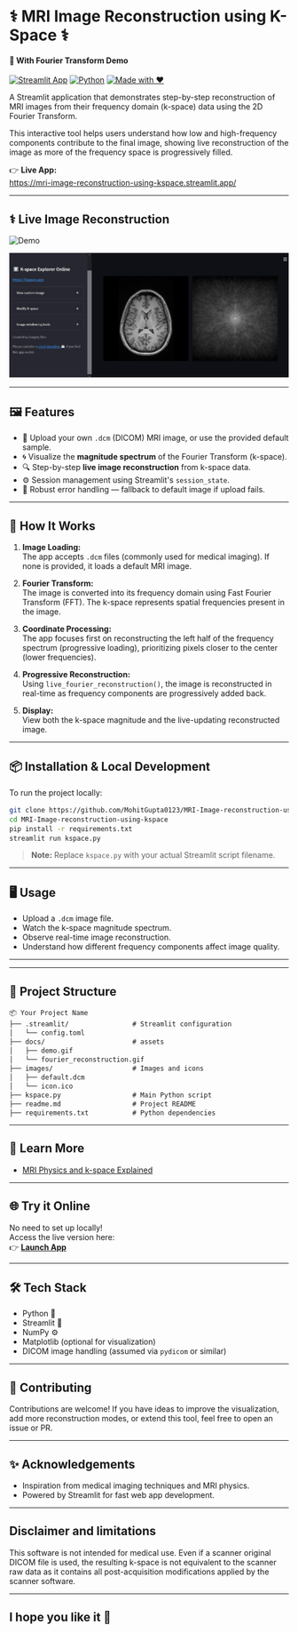 # ⚕️ MRI Image Reconstruction using K-Space ⚕️

#### 🧩 With Fourier Transform Demo

[![Streamlit App](https://img.shields.io/badge/Streamlit-Live_App-brightgreen?logo=streamlit)](https://mri-image-reconstruction-using-kspace.streamlit.app/)
[![Python](https://img.shields.io/badge/Python-3.11%2B-blue?logo=python)](https://www.python.org/)
[![Made with ❤️](https://img.shields.io/badge/Made%20with-%E2%9D%A4%EF%B8%8F-red)](https://github.com/)

A Streamlit application that demonstrates step-by-step reconstruction of MRI images from their frequency domain (k-space) data using the 2D Fourier Transform.

This interactive tool helps users understand how low and high-frequency components contribute to the final image, showing live reconstruction of the image as more of the frequency space is progressively filled.

👉 **Live App:**  
https://mri-image-reconstruction-using-kspace.streamlit.app/

---

## ⚕️ Live Image Reconstruction

![Demo](docs/fourier_reconstruction.gif)

![Demo](docs/demo.gif)

---

## 🖼️ Features

- 📂 Upload your own `.dcm` (DICOM) MRI image, or use the provided default sample.
- 🌀 Visualize the **magnitude spectrum** of the Fourier Transform (k-space).
- 🔍 Step-by-step **live image reconstruction** from k-space data.
- ⚙️ Session management using Streamlit's `session_state`.
- 🚫 Robust error handling — fallback to default image if upload fails.

---

## 🚀 How It Works

1. **Image Loading:**  
   The app accepts `.dcm` files (commonly used for medical imaging). If none is provided, it loads a default MRI image.

2. **Fourier Transform:**  
   The image is converted into its frequency domain using Fast Fourier Transform (FFT). The k-space represents spatial frequencies present in the image.

3. **Coordinate Processing:**  
   The app focuses first on reconstructing the left half of the frequency spectrum (progressive loading), prioritizing pixels closer to the center (lower frequencies).

4. **Progressive Reconstruction:**  
   Using `live_fourier_reconstruction()`, the image is reconstructed in real-time as frequency components are progressively added back.

5. **Display:**  
   View both the k-space magnitude and the live-updating reconstructed image.

---

## 📦 Installation & Local Development

To run the project locally:

```bash
git clone https://github.com/MohitGupta0123/MRI-Image-reconstruction-using-kspace.git
cd MRI-Image-reconstruction-using-kspace
pip install -r requirements.txt
streamlit run kspace.py
```

> **Note:** Replace `kspace.py` with your actual Streamlit script filename.

---

## 🖥️ Usage

- Upload a `.dcm` image file.
- Watch the k-space magnitude spectrum.
- Observe real-time image reconstruction.
- Understand how different frequency components affect image quality.

---


---

## 📂 Project Structure

``` 
📦 Your Project Name
├── .streamlit/                # Streamlit configuration
│   └── config.toml
├── docs/                      # assets
│   ├── demo.gif
│   └── fourier_reconstruction.gif
├── images/                    # Images and icons
│   ├── default.dcm
│   └── icon.ico
├── kspace.py                  # Main Python script
├── readme.md                  # Project README
├── requirements.txt           # Python dependencies
```

---

## 🧠 Learn More

- [MRI Physics and k-space Explained](https://mriquestions.com/index.html)

---

## 🌐 Try it Online

No need to set up locally!  
Access the live version here:  
👉 **[Launch App](https://mri-image-reconstruction-using-kspace.streamlit.app/)**

---

## 🛠️ Tech Stack

- Python 🐍
- Streamlit 🎈
- NumPy ⚙️
- Matplotlib (optional for visualization)
- DICOM image handling (assumed via `pydicom` or similar)

---

## 🤝 Contributing

Contributions are welcome! If you have ideas to improve the visualization, add more reconstruction modes, or extend this tool, feel free to open an issue or PR.

---

## ✨ Acknowledgements

- Inspiration from medical imaging techniques and MRI physics.
- Powered by Streamlit for fast web app development.

---

## Disclaimer and limitations

This software is not intended for medical use.
Even if a scanner original DICOM file is used, the resulting k-space is not equivalent to the scanner raw data as it contains all post-acquisition modifications applied by the scanner software.

---

## I hope you like it 🌟    